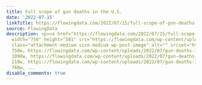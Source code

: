 ```yaml
---
title: Full scope of gun deaths in the U.S.
date: '2022-07-15'
linkTitle: https://flowingdata.com/2022/07/15/full-scope-of-gun-deaths-in-the-u-s/
source: FlowingData
description: <p><a href="https://flowingdata.com/2022/07/15/full-scope-of-gun-deaths-in-the-u-s/"><img
  width="750" height="581" src="https://flowingdata.com/wp-content/uploads/2022/07/gun-deaths-750x581.png"
  class="attachment-medium size-medium wp-post-image" alt="" srcset="https://flowingdata.com/wp-content/uploads/2022/07/gun-deaths-750x581.png
  750w, https://flowingdata.com/wp-content/uploads/2022/07/gun-deaths-1090x845.png
  1090w, https://flowingdata.com/wp-content/uploads/2022/07/gun-deaths-210x163.png
  210w, https://flowingdata.com/wp-content/uploads/2022/07/gun-deaths-768x595.png
  768w, ...
disable_comments: true
---
```

<p><a href="https://flowingdata.com/2022/07/15/full-scope-of-gun-deaths-in-the-u-s/"><img width="750" height="581" src="https://flowingdata.com/wp-content/uploads/2022/07/gun-deaths-750x581.png" class="attachment-medium size-medium wp-post-image" alt="" srcset="https://flowingdata.com/wp-content/uploads/2022/07/gun-deaths-750x581.png 750w, https://flowingdata.com/wp-content/uploads/2022/07/gun-deaths-1090x845.png 1090w, https://flowingdata.com/wp-content/uploads/2022/07/gun-deaths-210x163.png 210w, https://flowingdata.com/wp-content/uploads/2022/07/gun-deaths-768x595.png 768w, ...